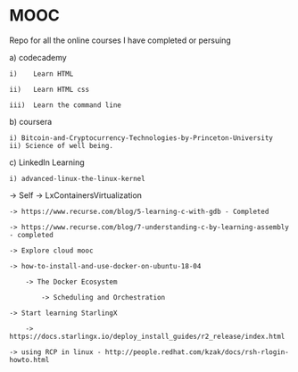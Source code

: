 # MOOC
Repo for all the online courses I have completed or persuing

a) codecademy

    i)    Learn HTML

    ii)   Learn HTML css

    iii)  Learn the command line

b) coursera

    i) Bitcoin-and-Cryptocurrency-Technologies-by-Princeton-University
    ii) Science of well being.

c) LinkedIn Learning

    i) advanced-linux-the-linux-kernel

-> Self 
    -> LxContainersVirtualization
    
    -> https://www.recurse.com/blog/5-learning-c-with-gdb - Completed

    -> https://www.recurse.com/blog/7-understanding-c-by-learning-assembly - completed

    -> Explore cloud mooc

    -> how-to-install-and-use-docker-on-ubuntu-18-04
    
        -> The Docker Ecosystem
        
            -> Scheduling and Orchestration
    
    -> Start learning StarlingX 
        
        -> https://docs.starlingx.io/deploy_install_guides/r2_release/index.html

    -> using RCP in linux - http://people.redhat.com/kzak/docs/rsh-rlogin-howto.html
    
